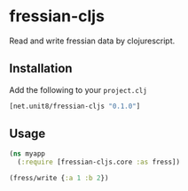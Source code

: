 fressian-cljs
=============

Read and write fressian data by clojurescript.

## Installation

Add the following to your `project.clj`

```clojure
[net.unit8/fressian-cljs "0.1.0"]
```

## Usage

```clojure
(ns myapp
  (:require [fressian-cljs.core :as fress])

(fress/write {:a 1 :b 2})

```

